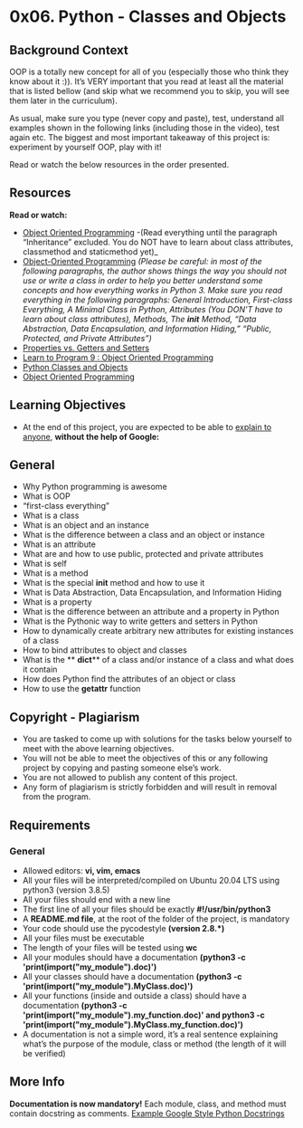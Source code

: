 # 0x06. Python - Classes and Objects

## Background Context
OOP is a totally new concept for all of you (especially those who think they know about it :)). It’s VERY important that you read at least all the material that is listed bellow (and skip what we recommend you to skip, you will see them later in the curriculum).

As usual, make sure you type (never copy and paste), test, understand all examples shown in the following links (including those in the video), test again etc. The biggest and most important takeaway of this project is: experiment by yourself OOP, play with it!

Read or watch the below resources in the order presented.

## Resources
**Read or watch:**

- [Object Oriented Programming](https://intranet.alxswe.com/rltoken/i49z6HxrBGRNnixo7ZWbEQ) -(Read everything until the paragraph “Inheritance” excluded. You do NOT have to learn about class attributes, classmethod and staticmethod yet)_
- [Object-Oriented Programming](https://intranet.alxswe.com/rltoken/qz3KSn154ia4H2DPaabOzg) _(Please *be careful*: in most of the following paragraphs, the author shows things the way you should not use or write a class in order to help you better understand some concepts and how everything works in Python 3. Make sure you read everything in the following paragraphs: General Introduction, First-class Everything, A Minimal Class in Python, Attributes (You DON’T have to learn about class attributes), Methods, The __init__ Method, “Data Abstraction, Data Encapsulation, and Information Hiding,” “Public, Protected, and Private Attributes”)_
- [Properties vs. Getters and Setters](https://intranet.alxswe.com/rltoken/Wy2djWXK5b4rnnYlAq_wlA)
- [Learn to Program 9 : Object Oriented Programming](https://intranet.alxswe.com/rltoken/MxIOanLf5vG5QeCWek2nqQ)
- [Python Classes and Objects](https://intranet.alxswe.com/rltoken/AoLH4xp5StrQST-Cu0Fg8w)
- [Object Oriented Programming](https://intranet.alxswe.com/rltoken/-vVnWzwR3a3X0H8Oia78Ug)

## Learning Objectives
- At the end of this project, you are expected to be able to [explain to anyone](https://intranet.alxswe.com/rltoken/WxAcwZ7gFDS8MKYqhB9Gzw), **without the help of Google:**

## General

- Why Python programming is awesome
- What is OOP
- “first-class everything”
- What is a class
- What is an object and an instance
- What is the difference between a class and an object or instance
- What is an attribute
- What are and how to use public, protected and private attributes
- What is self
- What is a method
- What is the special **__init__** method and how to use it
- What is Data Abstraction, Data Encapsulation, and Information Hiding
- What is a property
- What is the difference between an attribute and a property in Python
- What is the Pythonic way to write getters and setters in Python
- How to dynamically create arbitrary new attributes for existing instances of a class
- How to bind attributes to object and classes
- What is the ** __dict__** of a class and/or instance of a class and what does it contain
- How does Python find the attributes of an object or class
- How to use the **getattr** function

## Copyright - Plagiarism
- You are tasked to come up with solutions for the tasks below yourself to meet with the above learning objectives.
- You will not be able to meet the objectives of this or any following project by copying and pasting someone else’s work.
- You are not allowed to publish any content of this project.
- Any form of plagiarism is strictly forbidden and will result in removal from the program.

## Requirements

### General
- Allowed editors: **vi, vim, emacs**
- All your files will be interpreted/compiled on Ubuntu 20.04 LTS using python3 (version 3.8.5)
- All your files should end with a new line
- The first line of all your files should be exactly **#!/usr/bin/python3**
- A **README.md file**, at the root of the folder of the project, is mandatory
- Your code should use the pycodestyle **(version 2.8.*)**
- All your files must be executable
- The length of your files will be tested using **wc**
- All your modules should have a documentation **(python3 -c 'print(__import__("my_module").__doc__)')**
- All your classes should have a documentation **(python3 -c 'print(__import__("my_module").MyClass.__doc__)')**
- All your functions (inside and outside a class) should have a documentation **(python3 -c 'print(__import__("my_module").my_function.__doc__)' and python3 -c 'print(__import__("my_module").MyClass.my_function.__doc__)')**
- A documentation is not a simple word, it’s a real sentence explaining what’s the purpose of the module, class or method (the length of it will be verified)

## More Info
**Documentation is now mandatory!** Each module, class, and method must contain docstring as comments. [Example Google Style Python Docstrings](https://intranet.alxswe.com/rltoken/dOO785g5EQYkRU2E1wri0g)
